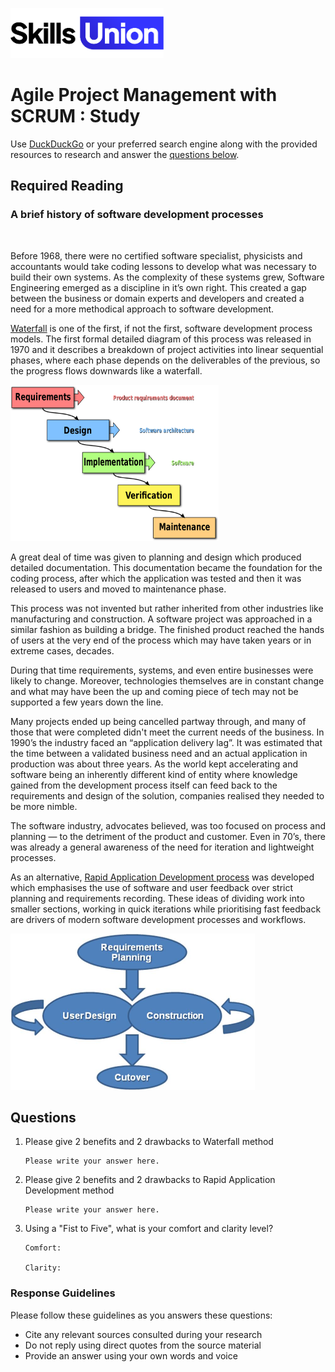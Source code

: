 [<img src="assets/images/su-logo.png" alt="Skills Union Logo" height="80px" />](https://www.skillsunion.com/)
# Agile Project Management with SCRUM : Study

Use [DuckDuckGo](https://duckduckgo.com/) or your preferred search engine along with the provided resources to research and answer the [questions below](#questions).

## Required Reading

### A brief history of software development processes
<br />

Before 1968, there were no certified software specialist, physicists and accountants would take coding lessons to develop what was necessary to build their own systems. As the complexity of these systems grew, Software Engineering emerged as a discipline in it’s own right. This created a gap between the business or domain experts and developers and created a need for a more methodical approach to software development.

[Waterfall](https://en.wikipedia.org/wiki/Waterfall_model) is one of the first, if not the first, software development process models. The first formal detailed diagram of this process was released in 1970 and it describes a breakdown of project activities into linear sequential phases, where each phase depends on the deliverables of the previous, so the progress flows downwards like a waterfall.

<img src="assets/images/Waterfall_model.svg.png" alt="waterfall" height="250px" />

A great deal of time was given to planning and design which produced detailed documentation. This documentation became the foundation for the coding process, after which the application was tested and then it was released to users and moved to maintenance phase.

This process was not invented but rather inherited from other industries like manufacturing and construction. A software project was approached in a similar fashion as building a bridge. 
The finished product reached the hands of users at the very end of the process which may have taken years or in extreme cases, decades.

During that time requirements, systems, and even entire businesses were likely to change. Moreover, technologies themselves are in constant change and what may have been the up and coming piece of tech may not be supported a few years down the line.

Many projects ended up being cancelled partway through, and many of those that were completed didn't meet the current needs of the business. In 1990’s the industry faced an “application delivery lag”. It was estimated that the time between a validated business need and an actual application in production was about three years. 
As the world kept accelerating and software being an inherently different kind of entity where knowledge gained from the development process itself can feed back to the requirements and design of the solution, companies realised they needed to be more nimble. 

The software industry, advocates believed, was too focused on process and planning — to the detriment of the product and customer. Even in 70’s, there was already a general awareness of the need for iteration and lightweight processes.

As an alternative, [Rapid Application Development process](https://en.wikipedia.org/wiki/Rapid_application_development) was developed which emphasises the use of software and user feedback over strict planning and requirements recording. These ideas of dividing work into smaller sections, working in quick iterations while prioritising fast feedback are drivers of modern software development processes and workflows.

<img src="assets/images/RADModel.jpeg" alt="RAD" height="250px" />

## Questions

1. Please give 2 benefits and 2 drawbacks to Waterfall method

    ```
    Please write your answer here.
    ```

1. Please give 2 benefits and 2 drawbacks to Rapid Application Development method

    ```
    Please write your answer here.
    ```

1. Using a "Fist to Five", what is your comfort and clarity level?

    ```
    Comfort: 

    Clarity: 
    ```

### Response Guidelines

Please follow these guidelines as you answers these questions:

- Cite any relevant sources consulted during your research
- Do not reply using direct quotes from the source material
- Provide an answer using your own words and voice
